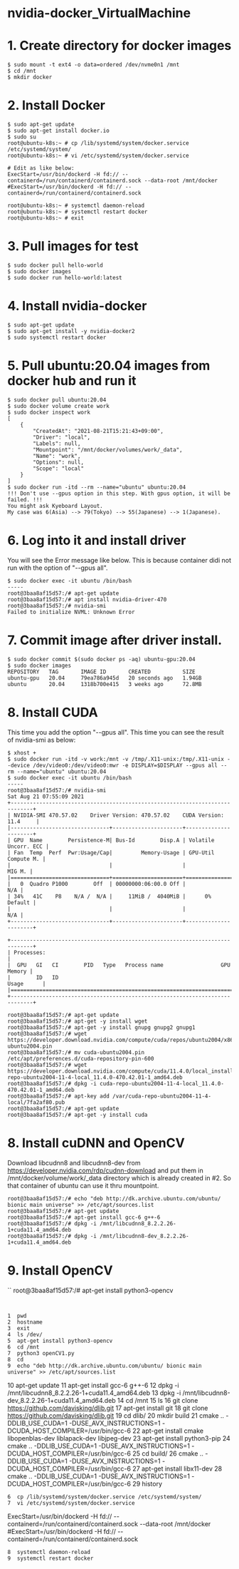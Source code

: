 # nvidia-docker_VirtualMachine

# 1. Create directory for docker images
```
$ sudo mount -t ext4 -o data=ordered /dev/nvme0n1 /mnt
$ cd /mnt
$ mkdir docker
```

# 2. Install Docker
```
$ sudo apt-get update
$ sudo apt-get install docker.io
$ sudo su
root@ubuntu-k8s:~ # cp /lib/systemd/system/docker.service /etc/systemd/system/
root@ubuntu-k8s:~ # vi /etc/systemd/system/docker.service 

# Edit as like below:
ExecStart=/usr/bin/dockerd -H fd:// --containerd=/run/containerd/containerd.sock --data-root /mnt/docker
#ExecStart=/usr/bin/dockerd -H fd:// --containerd=/run/containerd/containerd.sock

root@ubuntu-k8s:~ # systemctl daemon-reload
root@ubuntu-k8s:~ # systemctl restart docker
root@ubuntu-k8s:~ # exit
```

# 3. Pull images for test
```
$ sudo docker pull hello-world
$ sudo docker images
$ sudo docker run hello-world:latest
```

# 4. Install nvidia-docker
```
$ sudo apt-get update
$ sudo apt-get install -y nvidia-docker2
$ sudo systemctl restart docker
```

# 5. Pull ubuntu:20.04 images from docker hub and run it
```
$ sudo docker pull ubuntu:20.04
$ sudo docker volume create work
$ sudo docker inspect work
[
    {
        "CreatedAt": "2021-08-21T15:21:43+09:00",
        "Driver": "local",
        "Labels": null,
        "Mountpoint": "/mnt/docker/volumes/work/_data",
        "Name": "work",
        "Options": null,
        "Scope": "local"
    }
]
$ sudo docker run -itd --rm --name="ubuntu" ubuntu:20.04
!!! Don't use --gpus option in this step. With gpus option, it will be failed. !!!
You might ask Kyeboard Layout.
My case was 6(Asia) --> 79(Tokyo) --> 55(Japanese) --> 1(Japanese). 
```

# 6. Log into it and install driver
You will see the Error message like below. This is because container didi not run with the option of "--gpus all".
```
$ sudo docker exec -it ubuntu /bin/bash
-----
root@3baa8af15d57:/# apt-get update
root@3baa8af15d57:/# apt install nvidia-driver-470
root@3baa8af15d57:/# nvidia-smi
Failed to initialize NVML: Unknown Error
```

# 7. Commit image after driver install.
```
$ sudo docker commit $(sudo docker ps -aq) ubuntu-gpu:20.04
$ sudo docker images
REPOSITORY   TAG       IMAGE ID       CREATED          SIZE
ubuntu-gpu   20.04     79ea786a945d   20 seconds ago   1.94GB
ubuntu       20.04     1318b700e415   3 weeks ago      72.8MB
```

# 8. Install CUDA
This time you add the option "--gpus all". This time you can see the result of nvidia-smi as below:
```
$ xhost +
$ sudo docker run -itd -v work:/mnt -v /tmp/.X11-unix:/tmp/.X11-unix --device /dev/video0:/dev/video0:mwr -e DISPLAY=$DISPLAY --gpus all --rm --name="ubuntu" ubuntu:20.04
$ sudo docker exec -it ubuntu /bin/bash
-----
root@3baa8af15d57:/# nvidia-smi
Sat Aug 21 07:55:09 2021       
+-----------------------------------------------------------------------------+
| NVIDIA-SMI 470.57.02    Driver Version: 470.57.02    CUDA Version: 11.4     |
|-------------------------------+----------------------+----------------------+
| GPU  Name        Persistence-M| Bus-Id        Disp.A | Volatile Uncorr. ECC |
| Fan  Temp  Perf  Pwr:Usage/Cap|         Memory-Usage | GPU-Util  Compute M. |
|                               |                      |               MIG M. |
|===============================+======================+======================|
|   0  Quadro P1000        Off  | 00000000:06:00.0 Off |                  N/A |
| 34%   41C    P8    N/A /  N/A |     11MiB /  4040MiB |      0%      Default |
|                               |                      |                  N/A |
+-------------------------------+----------------------+----------------------+
                                                                               
+-----------------------------------------------------------------------------+
| Processes:                                                                  |
|  GPU   GI   CI        PID   Type   Process name                  GPU Memory |
|        ID   ID                                                   Usage      |
|=============================================================================|
+-----------------------------------------------------------------------------+

root@3baa8af15d57:/# apt-get update
root@3baa8af15d57:/# apt-get -y install wget
root@3baa8af15d57:/# apt-get -y install gnupg gnupg2 gnupg1
root@3baa8af15d57:/# wget https://developer.download.nvidia.com/compute/cuda/repos/ubuntu2004/x86_64/cuda-ubuntu2004.pin
root@3baa8af15d57:/# mv cuda-ubuntu2004.pin /etc/apt/preferences.d/cuda-repository-pin-600
root@3baa8af15d57:/# wget https://developer.download.nvidia.com/compute/cuda/11.4.0/local_installers/cuda-repo-ubuntu2004-11-4-local_11.4.0-470.42.01-1_amd64.deb
root@3baa8af15d57:/# dpkg -i cuda-repo-ubuntu2004-11-4-local_11.4.0-470.42.01-1_amd64.deb
root@3baa8af15d57:/# apt-key add /var/cuda-repo-ubuntu2004-11-4-local/7fa2af80.pub
root@3baa8af15d57:/# apt-get update
root@3baa8af15d57:/# apt-get -y install cuda
```

# 8. Install cuDNN and OpenCV
Download libcudnn8 and libcudnn8-dev from https://developer.nvidia.com/rdp/cudnn-download and put them in /mnt/docker/volume/work/\_data directory which is already created in #2. So that container of ubuntu can use it thru mountpoint.
```
root@3baa8af15d57:/# echo "deb http://dk.archive.ubuntu.com/ubuntu/ bionic main universe" >> /etc/apt/sources.list
root@3baa8af15d57:/# apt-get update
root@3baa8af15d57:/# apt-get install gcc-6 g++-6
root@3baa8af15d57:/# dpkg -i /mnt/libcudnn8_8.2.2.26-1+cuda11.4_amd64.deb 
root@3baa8af15d57:/# dpkg -i /mnt/libcudnn8-dev_8.2.2.26-1+cuda11.4_amd64.deb 
```

# 9. Install OpenCV

``
root@3baa8af15d57:/# apt-get install python3-opencv
```


```
    1  pwd
    2  hostname
    3  exit
    4  ls /dev/
    5  apt-get install python3-opencv
    6  cd /mnt
    7  python3 openCV1.py 
    8  cd
    9  echo "deb http://dk.archive.ubuntu.com/ubuntu/ bionic main universe" >> /etc/apt/sources.list
   10  apt-get update
   11  apt-get install gcc-6 g++-6
   12  dpkg -i /mnt/libcudnn8_8.2.2.26-1+cuda11.4_amd64.deb 
   13  dpkg -i /mnt/libcudnn8-dev_8.2.2.26-1+cuda11.4_amd64.deb 
   14  cd /mnt
   15  ls
   16  git clone https://github.com/davisking/dlib.git
   17  apt-get install git
   18  git clone https://github.com/davisking/dlib.git
   19  cd dlib/
   20  mkdir build
   21  cmake .. -DDLIB_USE_CUDA=1 -DUSE_AVX_INSTRUCTIONS=1 -DCUDA_HOST_COMPILER=/usr/bin/gcc-6
   22  apt-get install cmake libopenblas-dev liblapack-dev libjpeg-dev
   23  apt-get install python3-pip
   24  cmake .. -DDLIB_USE_CUDA=1 -DUSE_AVX_INSTRUCTIONS=1 -DCUDA_HOST_COMPILER=/usr/bin/gcc-6
   25  cd build/
   26  cmake .. -DDLIB_USE_CUDA=1 -DUSE_AVX_INSTRUCTIONS=1 -DCUDA_HOST_COMPILER=/usr/bin/gcc-6
   27  apt-get install libx11-dev
   28  cmake .. -DDLIB_USE_CUDA=1 -DUSE_AVX_INSTRUCTIONS=1 -DCUDA_HOST_COMPILER=/usr/bin/gcc-6
   29  history



    6  cp /lib/systemd/system/docker.service /etc/systemd/system/
    7  vi /etc/systemd/system/docker.service 

ExecStart=/usr/bin/dockerd -H fd:// --containerd=/run/containerd/containerd.sock --data-root /mnt/docker
#ExecStart=/usr/bin/dockerd -H fd:// --containerd=/run/containerd/containerd.sock




    8  systemctl daemon-reload
    9  systemctl restart docker


```
